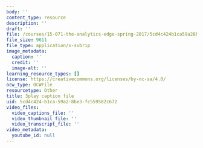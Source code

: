 ```yaml
---
body: ''
content_type: resource
description: ''
draft: ''
file: /courses/15-071-the-analytics-edge-spring-2017/5cd4c424b1ca59a28be3fc559582c672_FqiB9tmtdSc.vtt
file_size: 9611
file_type: application/x-subrip
image_metadata:
  caption: ''
  credit: ''
  image-alt: ''
learning_resource_types: []
license: https://creativecommons.org/licenses/by-nc-sa/4.0/
ocw_type: OCWFile
resourcetype: Other
title: 3play caption file
uid: 5cd4c424-b1ca-59a2-8be3-fc559582c672
video_files:
  video_captions_file: ''
  video_thumbnail_file: ''
  video_transcript_file: ''
video_metadata:
  youtube_id: null
---
```

